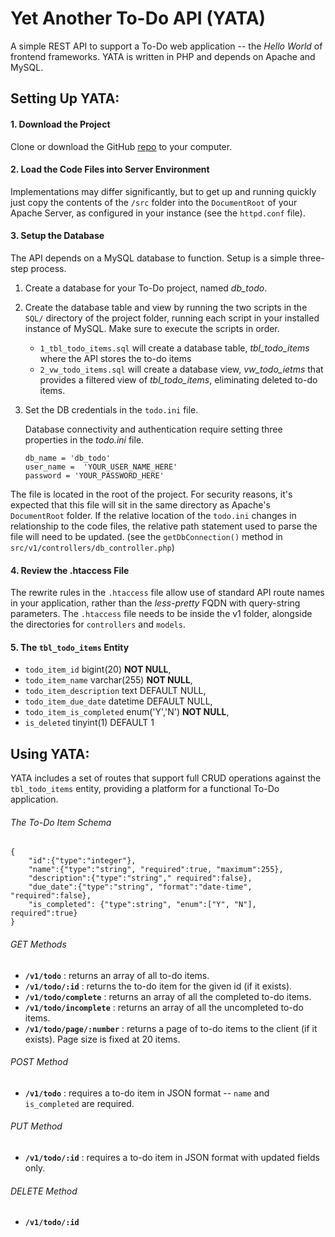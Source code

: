 # Yet Another To-Do API (YATA)
A simple REST API to support a To-Do web application -- the *Hello World* of frontend frameworks. YATA is written in PHP and depends on 
Apache and MySQL.

## Setting Up YATA:

#### 1. Download the Project 
Clone or download the GitHub [repo](https://github.com/sean-olson/YetAnotherTodoAPI.git) to your computer.

#### 2. Load the Code Files into Server Environment
Implementations may differ significantly, but to get up and running quickly just copy the contents of the `/src` 
folder into the `DocumentRoot` of your Apache Server, as configured in your instance (see the `httpd.conf` file).

#### 3. Setup the Database
The API depends on a MySQL database to function.  Setup is a simple three-step process.

1. Create a database for your To-Do project, named *db_todo*. 

2. Create the database table and view by running the two scripts in the `SQL/` directory of the project folder, running 
each script in your installed instance of MySQL.  Make sure to execute the scripts in order.

    - `1_tbl_todo_items.sql` will create a database table, *tbl_todo_items* where the API stores the to-do items
    - `2_vw_todo_items.sql` will create a database view, *vw_todo_ietms*  that provides a filtered view of 
     *tbl_todo_items*, eliminating deleted to-do items.  

3. Set the DB credentials in the `todo.ini` file.

    Database connectivity and authentication require setting three properties in the *todo.ini* file.
    ````
    db_name = 'db_todo'
    user_name =  'YOUR_USER_NAME_HERE'
    password = 'YOUR_PASSWORD_HERE'
   ````
  
The file is located in the root of the project.  For security reasons, it's expected that this file will 
sit in the same directory as Apache's `DocumentRoot` folder.  If the relative location of the `todo.ini` 
changes in relationship to the code files, the relative path statement used to parse the file will need 
to be updated. (see the `getDbConnection()` method in `src/v1/controllers/db_controller.php`)   


#### 4. Review the .htaccess File 
The rewrite rules in the `.htaccess` file allow use of standard API route names in your application,
rather than the *less-pretty* FQDN with query-string parameters.  The `.htaccess` file needs to be inside the v1 folder, 
alongside the directories for `controllers` and `models`.

#### 5. The `tbl_todo_items` Entity

  - `todo_item_id` bigint(20) **NOT NULL**,
  - `todo_item_name` varchar(255) **NOT NULL**,
  - `todo_item_description` text DEFAULT NULL,
  - `todo_item_due_date` datetime DEFAULT NULL,
  - `todo_item_is_completed` enum('Y','N') **NOT NULL**,
  - `is_deleted` tinyint(1) DEFAULT 1

## Using YATA:
YATA includes a set of routes that support full CRUD operations against the `tbl_todo_items` entity, 
providing a platform for a functional To-Do application.

###### The To-Do Item Schema
    {
        "id":{"type":"integer"},
        "name":{"type":"string", "required":true, "maximum":255},
        "description":{"type":"string"," required":false},
        "due_date":{"type":"string", "format":"date-time", "required":false},
        "is_completed": {"type":string", "enum":["Y", "N"], required":true} 
    }

###### GET Methods
- **`/v1/todo`** : returns an array of all to-do items.
- **`/v1/todo/:id`** : returns the to-do item for the given id (if it exists).
- **`/v1/todo/complete`** : returns an array of all the completed to-do items.
- **`/v1/todo/incomplete`** : returns an array of all the uncompleted to-do items.
- **`/v1/todo/page/:number`** : returns a page of to-do items to the client (if it exists).  Page size is fixed 
at 20 items. 

###### POST Method
- **`/v1/todo`** : requires a to-do item in JSON format -- `name` and `is_completed` are required.

###### PUT Method
- **`/v1/todo/:id`** : requires a to-do item in JSON format with updated fields only. 

###### DELETE Method
- **`/v1/todo/:id`** 

